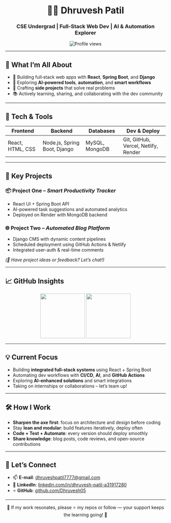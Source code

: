 <h1 align="center">👨‍💻 Dhruvesh Patil</h1>
<h3 align="center">CSE Undergrad | Full‑Stack Web Dev | AI & Automation Explorer</h3>

<p align="center">
  <img src="https://komarev.com/ghpvc/?username=Dhruvesh05&label=Profile%20views&color=0e75b6&style=flat" alt="Profile views" />
</p>

---

## 🌟 What I’m All About

- 🔭 Building full‑stack web apps with **React**, **Spring Boot**, and **Django**
- 🤖 Exploring **AI‑powered tools**, **automation**, and **smart workflows**
- 🧩 Crafting **side projects** that solve real problems
- 📚 Actively learning, sharing, and collaborating with the dev community

---

## 🧰 Tech & Tools

| Frontend              | Backend               | Databases           | Dev & Deploy           |
|----------------------|-----------------------|---------------------|------------------------|
| React, HTML, CSS     | Node.js, Spring Boot, Django | MySQL, MongoDB      | Git, GitHub, Vercel, Netlify, Render |

---

## 🚀 Key Projects

### 📦 Project One – *Smart Productivity Tracker*  
- React UI + Spring Boot API  
- AI-powered task suggestions and automated analytics  
- Deployed on Render with MongoDB backend

### 🌐 Project Two – *Automated Blog Platform*  
- Django CMS with dynamic content pipelines  
- Scheduled deployment using GitHub Actions & Netlify  
- Integrated user-auth & real-time comments

*(🔗 Have project ideas or feedback? Let’s chat!)*

---

## 📈 GitHub Insights

<p align="center">
  <img src="https://github-readme-stats.vercel.app/api?username=Dhruvesh05&show_icons=true&theme=dracula&hide_border=false" height="140" />
  <img src="https://github-readme-stats.vercel.app/api/top-langs/?username=Dhruvesh05&layout=compact&theme=dracula&hide_border=false" height="140" />
</p>

---

## 💡 Current Focus

- Building **integrated full-stack systems** using React + Spring Boot  
- Automating dev workflows with **CI/CD**, **AI**, and **GitHub Actions**  
- Exploring **AI-enhanced solutions** and smart integrations  
- Taking on internships or collaborations – let’s team up!

---

## 🛠 How I Work

- **Sharpen the axe first**: focus on architecture and design before coding  
- Stay **lean and modular**: build features iteratively, deploy often  
- **Code + Test + Automate**: every version should deploy smoothly  
- **Share knowledge**: blog posts, code reviews, and open-source contributions

---

## 🤝 Let’s Connect

- 📫 **E-mail**: dhruveshpatil7777@gmail.com  
- 🔗 **LinkedIn**: [linkedin.com/in/dhruvesh-patil-a31917280](https://www.linkedin.com/in/dhruvesh-patil-a31917280/)  
- ⭐️ **GitHub**: [github.com/Dhruvesh05](https://github.com/Dhruvesh05)

---

<p align="center">
  🎯 If my work resonates, please ⭐ my repos or follow — your support keeps the learning going! 🌱
</p>
